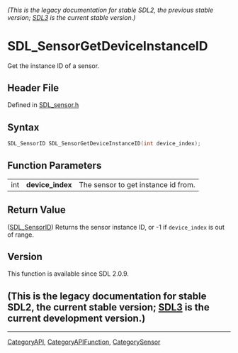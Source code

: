 ###### (This is the legacy documentation for stable SDL2, the previous stable version; [SDL3](https://wiki.libsdl.org/SDL3/) is the current stable version.)
# SDL_SensorGetDeviceInstanceID

Get the instance ID of a sensor.

## Header File

Defined in [SDL_sensor.h](https://github.com/libsdl-org/SDL/blob/SDL2/include/SDL_sensor.h)

## Syntax

```c
SDL_SensorID SDL_SensorGetDeviceInstanceID(int device_index);
```

## Function Parameters

|     |                  |                                     |
| --- | ---------------- | ----------------------------------- |
| int | **device_index** | The sensor to get instance id from. |

## Return Value

([SDL_SensorID](SDL_SensorID)) Returns the sensor instance ID, or -1 if
`device_index` is out of range.

## Version

This function is available since SDL 2.0.9.

## (This is the legacy documentation for stable SDL2, the current stable version; [SDL3](https://wiki.libsdl.org/SDL3/) is the current development version.)



----
[CategoryAPI](CategoryAPI), [CategoryAPIFunction](CategoryAPIFunction), [CategorySensor](CategorySensor)

